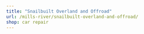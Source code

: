 ```yaml
---
title: "Snailbuilt Overland and Offroad"
url: /mills-river/snailbuilt-overland-and-offroad/
shop: car repair
---
```

